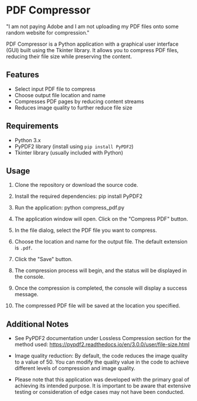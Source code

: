 # PDF Compressor

"I am not paying Adobe and I am not uploading my PDF files onto some random website for compression."

PDF Compressor is a Python application with a graphical user interface (GUI) built using the Tkinter library. It allows you to compress PDF files, reducing their file size while preserving the content.

## Features

- Select input PDF file to compress
- Choose output file location and name
- Compresses PDF pages by reducing content streams
- Reduces image quality to further reduce file size

## Requirements

- Python 3.x
- PyPDF2 library (install using `pip install PyPDF2`)
- Tkinter library (usually included with Python)

## Usage

1. Clone the repository or download the source code.

2. Install the required dependencies:
pip install PyPDF2

3. Run the application:
python compress_pdf.py

4. The application window will open. Click on the "Compress PDF" button.

5. In the file dialog, select the PDF file you want to compress.

6. Choose the location and name for the output file. The default extension is `.pdf`.

7. Click the "Save" button.

8. The compression process will begin, and the status will be displayed in the console.

9. Once the compression is completed, the console will display a success message.

10. The compressed PDF file will be saved at the location you specified.

## Additional Notes

- See PyPDF2 documentation under Lossless Compression section for the method used: https://pypdf2.readthedocs.io/en/3.0.0/user/file-size.html

- Image quality reduction: By default, the code reduces the image quality to a value of 50. You can modify the quality value in the code to achieve different levels of compression and image quality.

- Please note that this application was developed with the primary goal of achieving its intended purpose. It is important to be aware that extensive testing or consideration of edge cases may not have been conducted.
